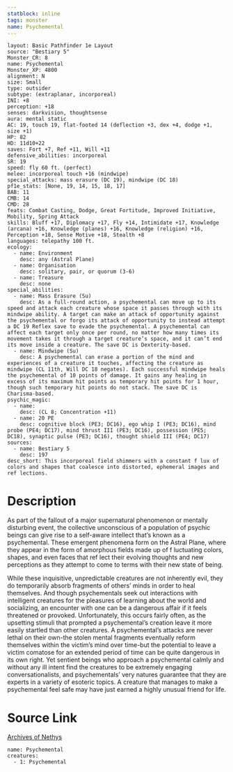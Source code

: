 ```yaml
---
statblock: inline
tags: monster
name: Psychemental
---
```

```statblock
layout: Basic Pathfinder 1e Layout
source: "Bestiary 5"
Monster_CR: 8
name: Psychemental
Monster_XP: 4800
alignment: N
size: Small
type: outsider
subtype: (extraplanar, incorporeal)
INI: +8
perception: +18
senses: darkvision, thoughtsense
aura: mental static
AC: 19, touch 19, flat-footed 14 (deflection +3, dex +4, dodge +1, size +1)
HP: 82
HD: 11d10+22
saves: Fort +7, Ref +11, Will +11
defensive_abilities: incorporeal
SR: 19
speed: fly 60 ft. (perfect)
melee: incorporeal touch +16 (mindwipe)
special_attacks: mass erasure (DC 19), mindwipe (DC 18)
pf1e_stats: [None, 19, 14, 15, 18, 17]
BAB: 11
CMB: 14
CMD: 28
feats: Combat Casting, Dodge, Great Fortitude, Improved Initiative, Mobility, Spring Attack
skills: Bluff +17, Diplomacy +17, Fly +14, Intimidate +17, Knowledge (arcana) +16, Knowledge (planes) +16, Knowledge (religion) +16, Perception +18, Sense Motive +18, Stealth +8
languages: telepathy 100 ft.
ecology:
  - name: Environment
    desc: any (Astral Plane)
  - name: Organisation
    desc: solitary, pair, or quorum (3-6)
  - name: Treasure
    desc: none
special_abilities:
  - name: Mass Erasure (Su)
    desc: As a full-round action, a psychemental can move up to its speed and attack each creature whose space it passes through with its mindwipe ability. A target can make an attack of opportunity against the psychemental or forgo its attack of opportunity to instead attempt a DC 19 Reflex save to evade the psychemental. A psychemental can affect each target only once per round, no matter how many times its movement takes it through a target creature’s space, and it can’t end its move inside a creature. The save DC is Dexterity-based.
  - name: Mindwipe (Su)
    desc: A psychemental can erase a portion of the mind and experiences of a creature it touches, affecting the creature as mindwipe (CL 11th, Will DC 18 negates). Each successful mindwipe heals the psychemental of 10 points of damage. It gains any healing in excess of its maximum hit points as temporary hit points for 1 hour, though such temporary hit points do not stack. The save DC is Charisma-based.
psychic_magic:
  - name:
    desc: (CL 8; Concentration +11)
  - name: 20 PE
    desc: cognitive block (PE3; DC16), ego whip I (PE3; DC16), mind probe (PE4; DC17), mind thrust III (PE3; DC16), possession (PE5; DC18), synaptic pulse (PE3; DC16), thought shield III (PE4; DC17)
sources:
  - name: Bestiary 5
    desc: 197
desc_short: This incorporeal field shimmers with a constant f lux of colors and shapes that coalesce into distorted, ephemeral images and ref lections.
```
# Description
As part of the fallout of a major supernatural phenomenon or mentally disturbing event, the collective unconscious of a population of psychic beings can give rise to a self-aware intellect that’s known as a psychemental. These emergent phenomena form on the Astral Plane, where they appear in the form of amorphous fields made up of f luctuating colors, shapes, and even faces that ref lect their evolving thoughts and new perceptions as they attempt to come to terms with their new state of being.

 While these inquisitive, unpredictable creatures are not inherently evil, they do temporarily absorb fragments of others’ minds in order to heal themselves. And though psychementals seek out interactions with intelligent creatures for the pleasures of learning about the world and socializing, an encounter with one can be a dangerous affair if it feels threatened or provoked. Unfortunately, this occurs fairly often, as the upsetting stimuli that prompted a psychemental’s creation leave it more easily startled than other creatures. A psychemental’s attacks are never lethal on their own-the stolen mental fragments eventually reform themselves within the victim’s mind over time-but the potential to leave a victim comatose for an extended period of time can be quite dangerous in its own right. Yet sentient beings who approach a psychemental calmly and without any ill intent find the creatures to be extremely engaging conversationalists, and psychementals’ very natures guarantee that they are experts in a variety of esoteric topics. A creature that manages to make a psychemental feel safe may have just earned a highly unusual friend for life.
# Source Link
[Archives of Nethys](https://aonprd.com/MonsterDisplay.aspx?ItemName=Psychemental)
```encounter-table
name: Psychemental
creatures:
  - 1: Psychemental
```
